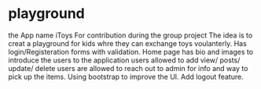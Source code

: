 # playground
the App name iToys
For contribution during the group project
The idea is to creat a playground for kids whre they can exchange toys voulanterly.
Has login/Registeration forms with validation.
Home page has bio and images to introduce the users to the application
users allowed to add view/ posts/ update/ delete
users are allowed to reach out to admin for info and way to pick up the items.
Using bootstrap to improve the UI.
Add logout feature.
